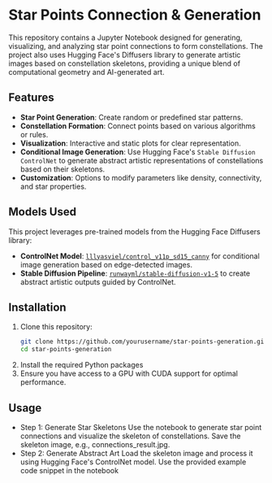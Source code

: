 # Star Points Connection & Generation

This repository contains a Jupyter Notebook designed for generating, visualizing, and analyzing star point connections to form constellations. The project also uses Hugging Face's Diffusers library to generate artistic images based on constellation skeletons, providing a unique blend of computational geometry and AI-generated art.

## Features

- **Star Point Generation**: Create random or predefined star patterns.
- **Constellation Formation**: Connect points based on various algorithms or rules.
- **Visualization**: Interactive and static plots for clear representation.
- **Conditional Image Generation**: Use Hugging Face's `Stable Diffusion ControlNet` to generate abstract artistic representations of constellations based on their skeletons.
- **Customization**: Options to modify parameters like density, connectivity, and star properties.

## Models Used

This project leverages pre-trained models from the Hugging Face Diffusers library:
- **ControlNet Model**: [`lllyasviel/control_v11p_sd15_canny`](https://huggingface.co/lllyasviel/control_v11p_sd15_canny) for conditional image generation based on edge-detected images.
- **Stable Diffusion Pipeline**: [`runwayml/stable-diffusion-v1-5`](https://huggingface.co/runwayml/stable-diffusion-v1-5) to create abstract artistic outputs guided by ControlNet.

## Installation

1. Clone this repository:
   ```bash
   git clone https://github.com/yourusername/star-points-generation.git
   cd star-points-generation
2. Install the required Python packages
3. Ensure you have access to a GPU with CUDA support for optimal performance.

## Usage
- Step 1: Generate Star Skeletons
Use the notebook to generate star point connections and visualize the skeleton of constellations.
Save the skeleton image, e.g., connections_result.jpg.
- Step 2: Generate Abstract Art
Load the skeleton image and process it using Hugging Face's ControlNet model.
Use the provided example code snippet in the notebook 
